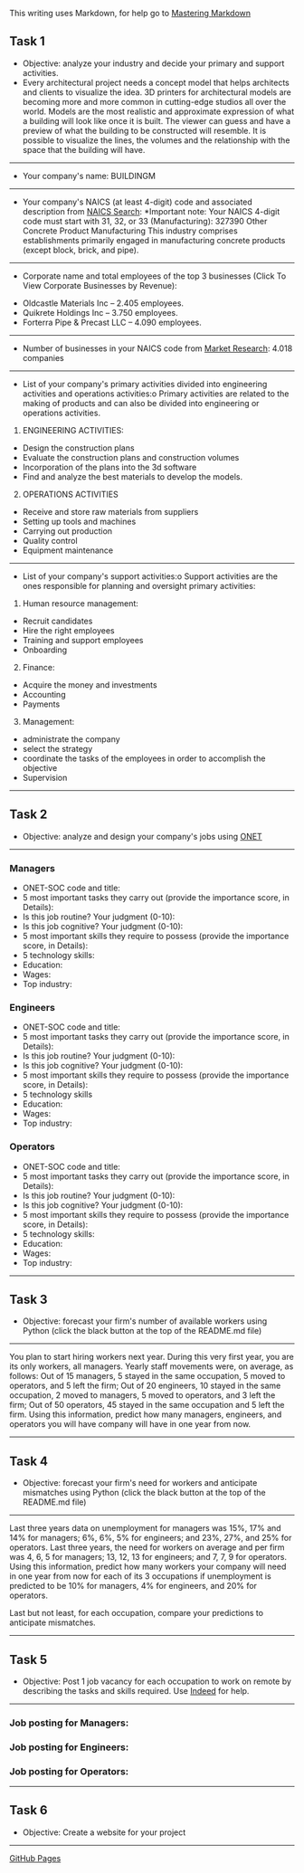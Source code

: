 This writing uses Markdown, for help go to [Mastering Markdown](https://guides.github.com/features/mastering-markdown/)

## Task 1
* Objective: analyze your industry and decide your primary and support activities.
* Every architectural project needs a concept model that helps architects and clients to visualize the idea.  3D printers for architectural models are becoming more and more common in cutting-edge studios all over the world.
Models are the most realistic and approximate expression of what a building will look like once it is built. The viewer can guess and have a preview of what the building to be constructed will resemble. It is possible to visualize the lines, the volumes and the relationship with the space that the building will have.

***
* Your company's name: BUILDINGM
***
* Your company's NAICS (at least 4-digit) code and associated description from [NAICS Search](https://www.naics.com/search/): 
*Important note: Your NAICS 4-digit code must start with 31, 32, or 33 (Manufacturing): 327390 Other Concrete Product Manufacturing
This industry comprises establishments primarily engaged in manufacturing concrete products (except block, brick, and pipe).
***
* Corporate name and total employees of the top 3 businesses (Click To View Corporate Businesses by Revenue):
-   Oldcastle Materials Inc – 2.405 employees.
- 	Quikrete Holdings Inc – 3.750 employees.
- 	Forterra Pipe & Precast LLC – 4.090 employees.

***
* Number of businesses in your NAICS code from [Market Research](https://www.naics.com/market-research/): 4.018 companies
***
* List of your company's primary activities divided into engineering activities and operations activities:o	Primary activities are related to the making of products and can also be divided into engineering or operations activities.
1. ENGINEERING ACTIVITIES:
- Design the construction plans
- Evaluate the construction plans and construction volumes
- Incorporation of the plans into the 3d software
- Find and analyze the best materials to develop the models. 


2. OPERATIONS ACTIVITIES
- Receive and store raw materials from suppliers
- Setting up tools and machines 
- Carrying out production
- Quality control 
- Equipment maintenance



***
* List of your company's support activities:o	Support activities are the ones responsible for planning and oversight primary activities:
1. Human resource management: 
- Recruit candidates 
- Hire the right employees
- Training and support employees
- Onboarding
2. Finance:
- Acquire the money and investments
- Accounting
- Payments
3. Management: 
- administrate the company
- select the strategy
- coordinate the tasks of the employees in order to accomplish the objective
- Supervision

***

## Task 2
* Objective: analyze and design your company's jobs using [ONET](https://www.onetonline.org/) 
***
### Managers
* ONET-SOC code and title:
* 5 most important tasks they carry out (provide the importance score, in Details):
* Is this job routine? Your judgment (0-10):
* Is this job cognitive? Your judgment (0-10):
* 5 most important skills they require to possess (provide the importance score, in Details):
* 5 technology skills:
* Education:
* Wages:
* Top industry:
### Engineers
* ONET-SOC code and title:
* 5 most important tasks they carry out (provide the importance score, in Details):
* Is this job routine? Your judgment (0-10):
* Is this job cognitive? Your judgment (0-10):
* 5 most important skills they require to possess (provide the importance score, in Details):
* 5 technology skills
* Education:
* Wages:
* Top industry:
### Operators
* ONET-SOC code and title:
* 5 most important tasks they carry out (provide the importance score, in Details):
* Is this job routine? Your judgment (0-10):
* Is this job cognitive? Your judgment (0-10):
* 5 most important skills they require to possess (provide the importance score, in Details):
* 5 technology skills:
* Education:
* Wages:
* Top industry:
***

## Task 3
* Objective: forecast your firm's number of available workers using Python (click the black button at the top of the README.md file)
***
You plan to start hiring workers next year. During this very first year, you are its only workers, all managers. Yearly staff movements were, on average, as follows: Out of 15 managers, 5 stayed in the same occupation, 5 moved to operators, and 5 left the firm; Out of 20 engineers, 10 stayed in the same occupation, 2 moved to managers, 5 moved to operators, and 3 left the firm; Out of 50 operators, 45 stayed in the same occupation and 5 left the firm. Using this information, predict how many managers, engineers, and operators you will have company will have in one year from now.
***

## Task 4
* Objective: forecast your firm's need for workers and anticipate mismatches using Python (click the black button at the top of the README.md file)
***
Last three years data on unemployment for managers was 15%, 17% and 14% for managers; 6%, 6%, 5% for engineers; and 23%, 27%, and 25% for operators. Last three years, the need for workers on average and per firm was 4, 6, 5 for managers; 13, 12, 13 for engineers; and 7, 7, 9 for operators. Using this information, predict how many workers your company will need in one year from now for each of its 3 occupations if unemployment is predicted to be 10% for managers, 4% for engineers, and 20% for operators. 

Last but not least, for each occupation, compare your predictions to anticipate mismatches.
***

## Task 5
* Objective: Post 1 job vacancy for each occupation to work on remote by describing the tasks and skills required. Use [Indeed](https://www.indeed.com/l-Remote-jobs.html) for help.
***
### Job posting for Managers:
### Job posting for Engineers:
### Job posting for Operators:
***

## Task 6
* Objective: Create a website for your project
***
[GitHub Pages](https://pages.github.com/)
